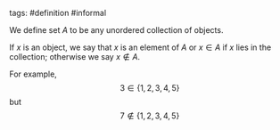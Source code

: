 tags: #definition #informal

We define set $A$ to be any unordered collection of objects.

If $x$ is an object, we say that $x$ is an element of $A$ or $x \in A$ if $x$ lies in the collection; otherwise we say $x \notin A$.

For example,
$$3 \in \{1, 2, 3, 4, 5\}$$
but
$$ 7 \notin \{1, 2, 3, 4, 5\}$$


